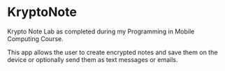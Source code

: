 # KryptoNote
Krypto Note Lab as completed during my Programming in Mobile Computing Course. 

This app allows the user to create encrypted notes and save them on the device or optionally send them as text messages or emails.
